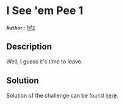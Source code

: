 # I See 'em Pee 1

**`Author:`** [hfz](https://github.com/hfz1337)

## Description

Well, I guess it's time to leave.

## Solution

Solution of the challenge can be found [here](solution/).

